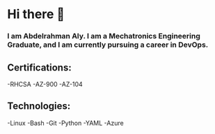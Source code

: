 # Hi there 👋

### I am Abdelrahman Aly. I am a Mechatronics Engineering Graduate, and I am currently pursuing a career in DevOps.

## Certifications:
-RHCSA
-AZ-900
-AZ-104

## Technologies:
-Linux
-Bash
-Git
-Python
-YAML
-Azure


<!--
**Abdo15P/Abdo15P** is a ✨ _special_ ✨ repository because its `README.md` (this file) appears on your GitHub profile.

Here are some ideas to get you started:

- 🔭 I’m currently working on ...
- 🌱 I’m currently learning ...
- 👯 I’m looking to collaborate on ...
- 🤔 I’m looking for help with ...
- 💬 Ask me about ...
- 📫 How to reach me: ...
- 😄 Pronouns: ...
- ⚡ Fun fact: ...
-->
